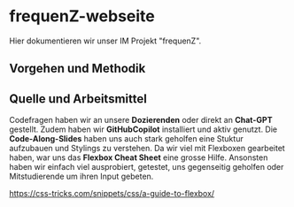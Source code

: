 # frequenZ-webseite

Hier dokumentieren wir unser IM Projekt "frequenZ".

## Vorgehen und Methodik



## Quelle und Arbeitsmittel
Codefragen haben wir an unsere **Dozierenden** oder direkt an **Chat-GPT** gestellt. Zudem haben wir **GitHubCopilot** installiert und aktiv genutzt. Die **Code-Along-Slides** haben uns auch stark geholfen eine Stuktur aufzubauen und Stylings zu verstehen. Da wir viel mit Flexboxen gearbeitet haben, war uns das **Flexbox Cheat Sheet** eine grosse Hilfe. Ansonsten haben wir einfach viel ausprobiert, getestet, uns gegenseitig geholfen oder Mitstudierende um ihren Input gebeten.

https://css-tricks.com/snippets/css/a-guide-to-flexbox/
